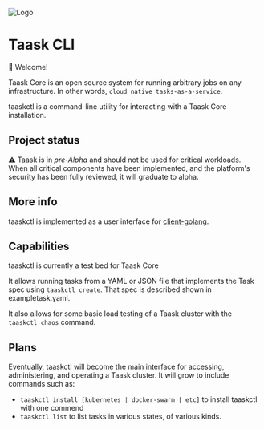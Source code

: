 ![Logo](https://user-images.githubusercontent.com/5942370/50045447-d14f3400-0060-11e9-8e98-78cfdcf85a75.png)

# Taask CLI

:wave: Welcome!

Taask Core is an open source system for running arbitrary jobs on any infrastructure. In other words, `cloud native tasks-as-a-service`.

taaskctl is a command-line utility for interacting with a Taask Core installation.

## Project status
:warning: Taask is in *pre-Alpha* and should not be used for critical workloads. When all critical components have been implemented, and the platform's security has been fully reviewed, it will graduate to alpha.

## More info
taaskctl is implemented as a user interface for [client-golang](https://github.com/taask/client-golang).

## Capabilities
taaskctl is currently a test bed for Taask Core

It allows running tasks from a YAML or JSON file that implements the Task spec using `taaskctl create`. That spec is described shown in exampletask.yaml.

It also allows for some basic load testing of a Taask cluster with the `taaskctl chaos` command.

## Plans
Eventually, taaskctl will become the main interface for accessing, administering, and operating a Taask cluster. It will grow to include commands such as:
- `taaskctl install [kubernetes | docker-swarm | etc]` to install taaskctl with one commend
- `taaskctl list` to list tasks in various states, of various kinds.
